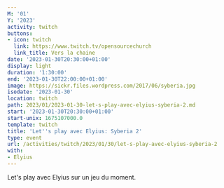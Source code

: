 ```yaml
---
M: '01'
Y: '2023'
activity: twitch
buttons:
- icon: twitch
  link: https://www.twitch.tv/opensourcechurch
  link_title: Vers la chaine
date: '2023-01-30T20:30:00+01:00'
display: light
duration: '1:30:00'
end: '2023-01-30T22:00:00+01:00'
image: https://sickr.files.wordpress.com/2017/06/syberia.jpg
isodate: '2023-01-30'
location: twitch
path: 2023/01/2023-01-30-let-s-play-avec-elyius-syberia-2.md
start: '2023-01-30T20:30:00+01:00'
start-unix: 1675107000.0
template: twitch
title: 'Let''s play avec Elyius: Syberia 2'
type: event
url: /activities/twitch/2023/01/30/let-s-play-avec-elyius-syberia-2
with:
- Elyius
---
```

Let's play avec Elyius sur un jeu du moment.